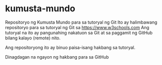 # kumusta-mundo
Repositoryo ng Kumusta Mundo para sa tutoryal ng Git 
Ito ay halimbawang repositoryo para sa tutoryal ng Git sa https://www.w3schools.com 
Ang tutoryal na ito ay pangunahing nakatuon sa Git at sa paggamit ng GitHub bilang kalayo (remote) nito.

Ang repositoryong ito ay binuo paisa-isang hakbang sa tutoryal.

Dinagdagan na ngayon ng hakbang para sa GitHub

